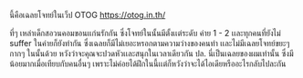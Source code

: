 นี้คือเฉลยโจทย์ในเว็ป OTOG
https://otog.in.th/

ที่ๆ เหล่าเด็กสอวนคอมขอนเเก่นรักกัน
ซึ่งโจทย์ในนั้นมีตั้งเเต่ระดับ ค่าย 1 - 2
เเละทุกคนที่ยังไม่ suffer ในค่ายก็ยังทำกัน
ซึ่งเฉลยก็มีไม่เยอะหรอกตามความว่างของคนทำ
เเละไม่มีเฉลยโจทย์ขยะๆ กากๆ ในนั้นด้วย
หวังว่าจะคุณจะปวดหัวเเละสนุกในเวลาเดียวกัน
ปล. นี่เป็นเฉลยของผมเท่านั้น ซึ่งมีน้อยมากเมื่อเทียบกับคนอื่นๆ เพราะไม่ค่อยได้ฝึกในนี้เเต่ก็หวังว่าจะได้ไอเดียหรืออะไรกลับไปละกัน
